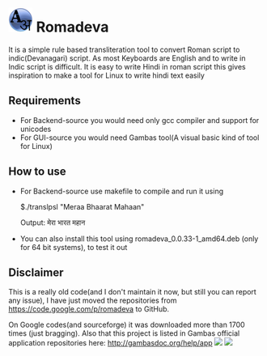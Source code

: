 ![](res/logo.png) Romadeva
========



It is a simple rule based transliteration tool to convert Roman script to indic(Devanagari) script. As most Keyboards are English and to write in Indic script is difficult. It is easy to write Hindi in roman script this gives inspiration to make a tool for Linux to write hindi text easily

## Requirements ##
* For Backend-source you would need only gcc compiler and support for unicodes
* For GUI-source you would need Gambas tool(A visual basic kind of tool for Linux)

## How to use ##

* For Backend-source use makefile to compile and run it using <p>
$./translpsl "Meraa Bhaarat Mahaan"<p>
Output: मेरा भारत महान
* You can also install this tool using romadeva_0.0.33-1_amd64.deb (only for 64 bit systems), to test it out

## Disclaimer ##

This is a really old code(and I don't maintain it now, but still you can report any issue), I have just moved the repositories from https://code.google.com/p/romadeva to GitHub.<p>
On Google codes(and sourceforge) it was downloaded more than 1700 times (just bragging). Also that this project is listed in Gambas official application repositories here: http://gambasdoc.org/help/app
![](http://3.bp.blogspot.com/-o2jIdn6iP9g/T-r2Y-9JIMI/AAAAAAAAE_s/bnTPXP6yxW0/s1600/romadeva.png)
![](http://2.bp.blogspot.com/-2ifzp30CbV0/T-r2XovIK4I/AAAAAAAAE_k/Cojb-vLDccE/s1600/2.png)
